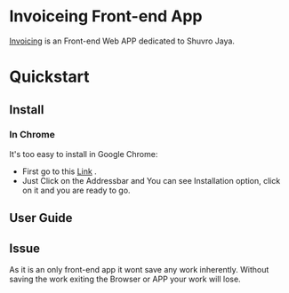 # Invoiceing Front-end App
[Invoicing](https://invoice-jim.netlify.app/) is an Front-end Web APP dedicated to Shuvro Jaya.

# Quickstart

## Install

### In Chrome 
It's too easy to install in Google Chrome:

  * First go to this [Link](https://invoice-jim.netlify.app/) .
  * Just Click on the Addressbar and You can see Installation option, click on it and you are ready to go.

## User Guide


## Issue 
As it is an only front-end app it wont save any work inherently. Without saving the work exiting the Browser or APP your work will lose.
